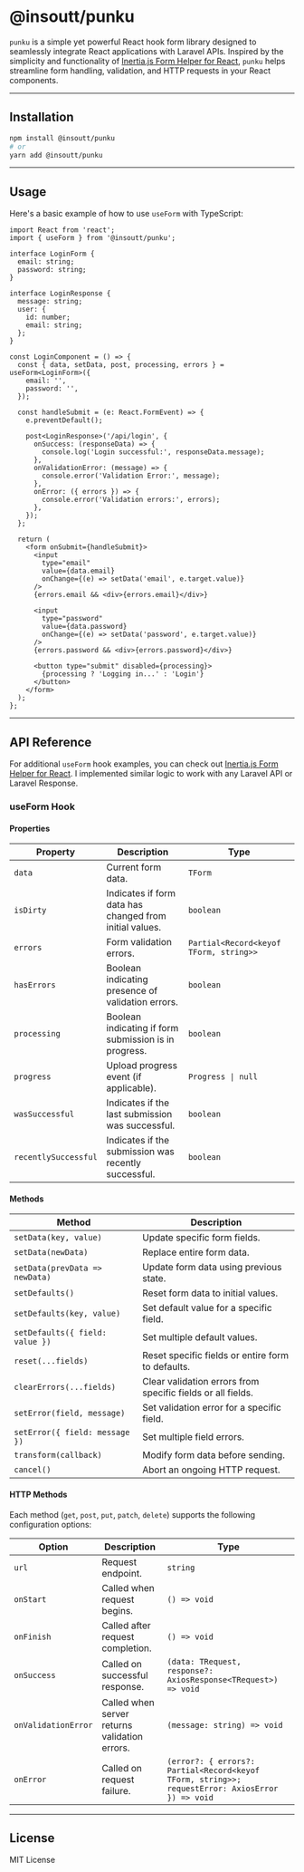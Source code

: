 # @insoutt/punku

`punku` is a simple yet powerful React hook form library designed to seamlessly integrate React applications with Laravel APIs. Inspired by the simplicity and functionality of [Inertia.js Form Helper for React](https://inertiajs.com/forms#react), `punku` helps streamline form handling, validation, and HTTP requests in your React components.

---

## Installation

```bash
npm install @insoutt/punku
# or
yarn add @insoutt/punku
```

---

## Usage

Here's a basic example of how to use `useForm` with TypeScript:

```tsx
import React from 'react';
import { useForm } from '@insoutt/punku';

interface LoginForm {
  email: string;
  password: string;
}

interface LoginResponse {
  message: string;
  user: {
    id: number;
    email: string;
  };
}

const LoginComponent = () => {
  const { data, setData, post, processing, errors } = useForm<LoginForm>({
    email: '',
    password: '',
  });

  const handleSubmit = (e: React.FormEvent) => {
    e.preventDefault();

    post<LoginResponse>('/api/login', {
      onSuccess: (responseData) => {
        console.log('Login successful:', responseData.message);
      },
      onValidationError: (message) => {
        console.error('Validation Error:', message);
      },
      onError: ({ errors }) => {
        console.error('Validation errors:', errors);
      },
    });
  };

  return (
    <form onSubmit={handleSubmit}>
      <input
        type="email"
        value={data.email}
        onChange={(e) => setData('email', e.target.value)}
      />
      {errors.email && <div>{errors.email}</div>}

      <input
        type="password"
        value={data.password}
        onChange={(e) => setData('password', e.target.value)}
      />
      {errors.password && <div>{errors.password}</div>}

      <button type="submit" disabled={processing}>
        {processing ? 'Logging in...' : 'Login'}
      </button>
    </form>
  );
};
```

---

## API Reference

For additional `useForm` hook examples, you can check out [Inertia.js Form Helper for React](https://inertiajs.com/forms#react). I implemented similar logic to work with any Laravel API or Laravel Response.

### useForm Hook

#### Properties

| Property             | Description                                             | Type                                   |
| -------------------- | ------------------------------------------------------- | -------------------------------------- |
| `data`               | Current form data.                                      | `TForm`                                |
| `isDirty`            | Indicates if form data has changed from initial values. | `boolean`                              |
| `errors`             | Form validation errors.                                 | `Partial<Record<keyof TForm, string>>` |
| `hasErrors`          | Boolean indicating presence of validation errors.       | `boolean`                              |
| `processing`         | Boolean indicating if form submission is in progress.   | `boolean`                              |
| `progress`           | Upload progress event (if applicable).                  | `Progress \| null`                     |
| `wasSuccessful`      | Indicates if the last submission was successful.        | `boolean`                              |
| `recentlySuccessful` | Indicates if the submission was recently successful.    | `boolean`                              |

#### Methods

| Method                          | Description                                                 |
| ------------------------------- | ----------------------------------------------------------- |
| `setData(key, value)`           | Update specific form fields.                                |
| `setData(newData)`              | Replace entire form data.                                   |
| `setData(prevData => newData)`  | Update form data using previous state.                      |
| `setDefaults()`                 | Reset form data to initial values.                          |
| `setDefaults(key, value)`       | Set default value for a specific field.                     |
| `setDefaults({ field: value })` | Set multiple default values.                                |
| `reset(...fields)`              | Reset specific fields or entire form to defaults.           |
| `clearErrors(...fields)`        | Clear validation errors from specific fields or all fields. |
| `setError(field, message)`      | Set validation error for a specific field.                  |
| `setError({ field: message })`  | Set multiple field errors.                                  |
| `transform(callback)`           | Modify form data before sending.                            |
| `cancel()`                      | Abort an ongoing HTTP request.                              |

#### HTTP Methods

Each method (`get`, `post`, `put`, `patch`, `delete`) supports the following configuration options:

| Option              | Description                                   | Type                                                                                            |
| ------------------- | --------------------------------------------- | ----------------------------------------------------------------------------------------------- |
| `url`               | Request endpoint.                             | `string`                                                                                        |
| `onStart`           | Called when request begins.                   | `() => void`                                                                                    |
| `onFinish`          | Called after request completion.              | `() => void`                                                                                    |
| `onSuccess`         | Called on successful response.                | `(data: TRequest, response?: AxiosResponse<TRequest>) => void`                                  |
| `onValidationError` | Called when server returns validation errors. | `(message: string) => void`                                                                     |
| `onError`           | Called on request failure.                    | `(error?: { errors?: Partial<Record<keyof TForm, string>>; requestError: AxiosError }) => void` |

---

## License

MIT License

